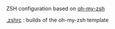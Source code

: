 ZSH configuration based on [oh-my-zsh](https://ohmyz.sh/)

[.zshrc](./.zshrc) : builds of the oh-my-zsh template